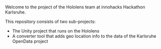 Welcome to the project of the Hololens team at innohacks Hackathon Karlsruhe.

This repository consists of two sub-projects:
* The Unity project that runs on the Hololens
* A converter tool that adds geo location info to the data of the Karlsruhe OpenData project
